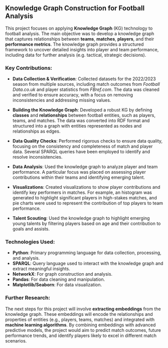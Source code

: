 ## Knowledge Graph Construction for Football Analysis

This project focuses on applying **Knowledge Graph** (KG) technology to football analysis. The main objective was to develop a knowledge graph that captures relationships between **teams**, **matches**, **players**, and their **performance metrics**. The knowledge graph provides a structured framework to uncover detailed insights into player and team performance, including data for further analysis (e.g. tactical, strategic decisions).

### Key Contributions:
- **Data Collection & Verification**: Collected datasets for the 2022/2023 season from multiple sources, including match outcomes from *Football Data.co.uk* and player statistics from *FBref.com*. The data was cleaned and verified to ensure accuracy, with a focus on removing inconsistencies and addressing missing values.
  
- **Building the Knowledge Graph**: Developed a robust KG by defining **classes** and **relationships** between football entities, such as players, teams, and matches. The data was converted into RDF format and structured into a graph with entities represented as nodes and relationships as edges. 

- **Data Quality Checks**: Performed rigorous checks to ensure data quality, focusing on the consistency and completeness of match and player data. Several SPARQL queries have been employed to identify and resolve inconsistencies.

- **Data Analysis**: Used the knowledge graph to analyze player and team performance. A particular focus was placed on assessing player contributions within their teams and identifying emerging talent.

- **Visualizations**: Created visualizations to show player contributions and identify key performers in matches. For example, an histogram was generated to highlight significant players in high-stakes matches, and pie charts were used to represent the contribution of top players to team performance.

- **Talent Scouting**: Used the knowledge graph to highlight emerging young talents by filtering players based on age and their contribution to goals and assists. 

### Technologies Used:
- **Python**: Primary programming language for data collection, processing, and analysis.
- **SPARQL**: Query language used to interact with the knowledge graph and extract meaningful insights.
- **NetworkX**: For graph construction and analysis.
- **Pandas**: For data cleaning and manipulation.
- **Matplotlib/Seaborn**: For data visualization.

### Further Research:
The next steps for this project will involve **extracting embeddings** from the knowledge graph. These embeddings will encode the relationships and properties of entities (e.g., players, teams, matches) and integrated with **machine learning algorithms**. By combining embeddings with advanced predictive models, the project would aim to predict match outcomes, future performance trends,  and identify players likely to excel in different match scenarios.

 


